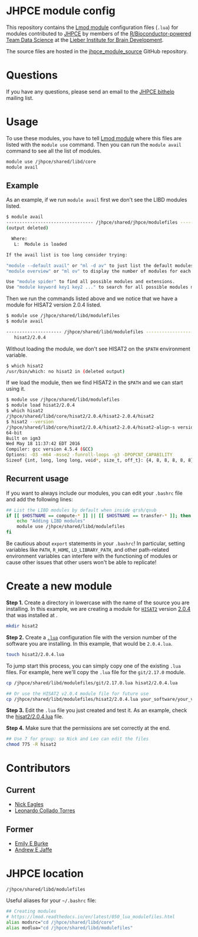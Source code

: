 # JHPCE module config

This repository contains the [Lmod module](https://lmod.readthedocs.io/) configuration files (`.lua`) for modules contributed to [JHPCE](http://www.jhpce.jhu.edu/) by members of the [R/Bioconductor-powered Team Data Science](https://lcolladotor.github.io)  at the [Lieber Institute for Brain Development](https://www.libd.org/).

The source files are hosted in the [jhpce_module_source](https://github.com/LieberInstitute/jhpce_module_source) GitHub repository.

# Questions

If you have any questions, please send an email to the [JHPCE bithelp](mailto:bithelp@lists.johnshopkins.edu) mailing list.

# Usage

To use these modules, you have to tell [Lmod module](https://lmod.readthedocs.io/) where this files are listed with the `module use` command. Then you can run the `module avail` command to see all the list of modules.

```bash
module use /jhpce/shared/libd/core
module avail
```

## Example

As an example, if we run `module avail` first we don't see the LIBD modules listed.

```bash
$ module avail
--------------------------------- /jhpce/shared/jhpce/modulefiles --------------
(output deleted)

  Where:
   L:  Module is loaded

If the avail list is too long consider trying:

"module --default avail" or "ml -d av" to just list the default modules.
"module overview" or "ml ov" to display the number of modules for each name.

Use "module spider" to find all possible modules and extensions.
Use "module keyword key1 key2 ..." to search for all possible modules matching any of the "keys".
```

Then we run the commands listed above and we notice that we have a module for HISAT2 version 2.0.4 listed.

```bash
$ module use /jhpce/shared/libd/modulefiles
$ module avail

--------------------- /jhpce/shared/libd/modulefiles ---------------------------
   hisat2/2.0.4
```

Without loading the module, we don't see HISAT2 on the `$PATH` environment variable.

```bash
$ which hisat2
/usr/bin/which: no hisat2 in (deleted output)
```

If we load the module, then we find HISAT2 in the `$PATH` and we can start using it.

```bash
$ module use /jhpce/shared/libd/modulefiles
$ module load hisat2/2.0.4
$ which hisat2
/jhpce/shared/libd/core/hisat2/2.0.4/hisat2-2.0.4/hisat2
$ hisat2 --version
/jhpce/shared/libd/core/hisat2/2.0.4/hisat2-2.0.4/hisat2-align-s version 2.0.4
64-bit
Built on igm3
Wed May 18 11:37:42 EDT 2016
Compiler: gcc version 4.5.4 (GCC)
Options: -O3 -m64 -msse2 -funroll-loops -g3 -DPOPCNT_CAPABILITY
Sizeof {int, long, long long, void*, size_t, off_t}: {4, 8, 8, 8, 8, 8}
```

## Recurrent usage

If you want to always include our modules, you can edit your `.bashrc` file and add the following lines:

```bash
## List the LIBD modules by default when inside qrsh/qsub
if [[ $HOSTNAME == compute-* ]] || [[ $HOSTNAME == transfer-* ]]; then
    echo "Adding LIBD modules"
    module use /jhpce/shared/libd/modulefiles
fi
```

Be cautious about `export` statements in your `.bashrc`! In particular, setting variables like `PATH`, `R_HOME`, `LD_LIBRARY_PATH`, and other path-related environment variables can interfere with the functioning of modules or cause other issues that other users won't be able to replicate!

# Create a new module

__Step 1.__ Create a directory in lowercase with the name of the source you are installing. In this example, we are creating a module for [`HISAT2`](https://ccb.jhu.edu/software/hisat2/index.shtml) version [2.0.4](ftp://ftp.ccb.jhu.edu/pub/infphilo/hisat2/downloads/hisat2-2.0.4-Linux_x86_64.zip) that was installed at []().

```bash
mkdir hisat2
```

__Step 2.__ Create a [`.lua`](https://lmod.readthedocs.io/en/latest/050_lua_modulefiles.html) configuration file with the version number of the software you are installing. In this example, that would be `2.0.4.lua`.

```bash
touch hisat2/2.0.4.lua
```

To jump start this process, you can simply copy one of the existing `.lua` files. For example, here we'll copy the `.lua` file for the `git/2.17.0` module.

```bash
cp /jhpce/shared/libd/modulefiles/git/2.17.0.lua hisat2/2.0.4.lua

## Or use the HISAT2 v2.0.4 module file for future use
cp /jhpce/shared/libd/modulefiles/hisat2/2.0.4.lua your_software/your_version.lua
```

__Step 3.__ Edit the `.lua` file you just created and test it. As an example, check the [hisat2/2.0.4.lua](hisat2/2.0.4.lua) file.

__Step 4.__ Make sure that the permissions are set correctly at the end.

```bash
## Use 7 for group: so Nick and Leo can edit the files
chmod 775 -R hisat2
```


# Contributors

## Current

- [Nick Eagles](https://nick-eagles.github.io/)
- [Leonardo Collado Torres](http://lcolladotor.github.io)

## Former

- [Emily E Burke](https://www.libd.org/team/emily-e-burke/)
- [Andrew E Jaffe](http://aejaffe.com/)

# JHPCE location

`/jhpce/shared/libd/modulefiles`

Useful aliases for your `~/.bashrc` file:

```bash
## Creating modules
# https://lmod.readthedocs.io/en/latest/050_lua_modulefiles.html
alias modsrc="cd /jhpce/shared/libd/core"
alias modlua="cd /jhpce/shared/libd/modulefiles"
```
